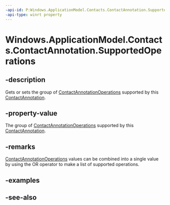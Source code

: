 ```yaml
---
-api-id: P:Windows.ApplicationModel.Contacts.ContactAnnotation.SupportedOperations
-api-type: winrt property
---
```


<!-- Property syntax
public Windows.ApplicationModel.Contacts.ContactAnnotationOperations SupportedOperations { get;  set; }
-->

# Windows.ApplicationModel.Contacts.ContactAnnotation.SupportedOperations

## -description
Gets or sets the group of [ContactAnnotationOperations](contactannotationoperations.md) supported by this [ContactAnnotation](contactannotation.md).

## -property-value
The group of [ContactAnnotationOperations](contactannotationoperations.md) supported by this [ContactAnnotation](contactannotation.md).

## -remarks
[ContactAnnotationOperations](contactannotationoperations.md) values can be combined into a single value by using the OR operator to make a list of supported operations.

## -examples

## -see-also
